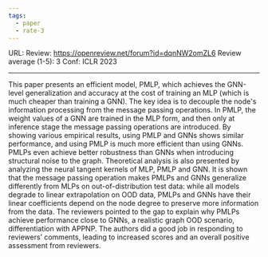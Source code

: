 ```yaml
---
tags:
  - paper
  - rate-3
---
```

URL:
Review: https://openreview.net/forum?id=dqnNW2omZL6
Review average (1-5): 3
Conf: ICLR 2023

---

This paper presents an efficient model, PMLP, which achieves the GNN-level generalization and accuracy at the cost of training an MLP (which is much cheaper than training a GNN). The key idea is to decouple the node's information processing from the message passing operations. In PMLP, the weight values of a GNN are trained in the MLP form, and then only at inference stage the message passing operations are introduced. By showing various empirical results, using PMLP and GNNs shows similar performance, and using PMLP is much more efficient than using GNNs. PMLPs even achieve better robustness than GNNs when introducing structural noise to the graph. Theoretical analysis is also presented by analyzing the neural tangent kernels of MLP, PMLP and GNN. It is shown that the message passing operation makes PMLPs and GNNs generalize differently from MLPs on out-of-distribution test data: while all models degrade to linear extrapolation on OOD data, PMLPs and GNNs have their linear coefficients depend on the node degree to preserve more information from the data. The reviewers pointed to the gap to explain why PMLPs achieve performance close to GNNs, a realistic graph OOD scenario, differentiation with APPNP. The authors did a good job in responding to reviewers’ comments, leading to increased scores and an overall positive assessment from reviewers.